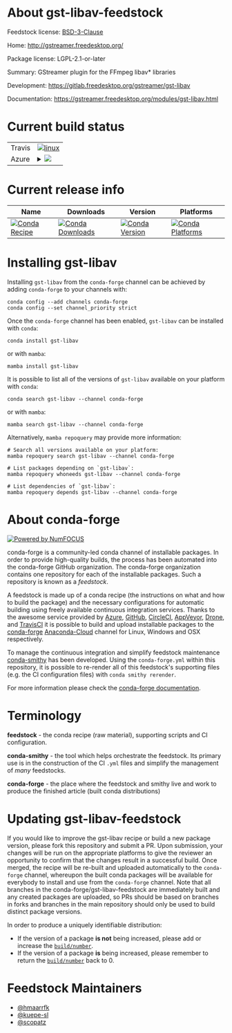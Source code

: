 About gst-libav-feedstock
=========================

Feedstock license: [BSD-3-Clause](https://github.com/conda-forge/gst-libav-feedstock/blob/main/LICENSE.txt)

Home: http://gstreamer.freedesktop.org/

Package license: LGPL-2.1-or-later

Summary: GStreamer plugin for the FFmpeg libav* libraries

Development: https://gitlab.freedesktop.org/gstreamer/gst-libav

Documentation: https://gstreamer.freedesktop.org/modules/gst-libav.html

Current build status
====================


<table><tr>
    <td>Travis</td>
    <td>
      <a href="https://app.travis-ci.com/conda-forge/gst-libav-feedstock">
        <img alt="linux" src="https://img.shields.io/travis/com/conda-forge/gst-libav-feedstock/main.svg?label=Linux">
      </a>
    </td>
  </tr>
    
  <tr>
    <td>Azure</td>
    <td>
      <details>
        <summary>
          <a href="https://dev.azure.com/conda-forge/feedstock-builds/_build/latest?definitionId=12493&branchName=main">
            <img src="https://dev.azure.com/conda-forge/feedstock-builds/_apis/build/status/gst-libav-feedstock?branchName=main">
          </a>
        </summary>
        <table>
          <thead><tr><th>Variant</th><th>Status</th></tr></thead>
          <tbody><tr>
              <td>linux_64</td>
              <td>
                <a href="https://dev.azure.com/conda-forge/feedstock-builds/_build/latest?definitionId=12493&branchName=main">
                  <img src="https://dev.azure.com/conda-forge/feedstock-builds/_apis/build/status/gst-libav-feedstock?branchName=main&jobName=linux&configuration=linux%20linux_64_" alt="variant">
                </a>
              </td>
            </tr><tr>
              <td>linux_aarch64</td>
              <td>
                <a href="https://dev.azure.com/conda-forge/feedstock-builds/_build/latest?definitionId=12493&branchName=main">
                  <img src="https://dev.azure.com/conda-forge/feedstock-builds/_apis/build/status/gst-libav-feedstock?branchName=main&jobName=linux&configuration=linux%20linux_aarch64_" alt="variant">
                </a>
              </td>
            </tr><tr>
              <td>linux_ppc64le</td>
              <td>
                <a href="https://dev.azure.com/conda-forge/feedstock-builds/_build/latest?definitionId=12493&branchName=main">
                  <img src="https://dev.azure.com/conda-forge/feedstock-builds/_apis/build/status/gst-libav-feedstock?branchName=main&jobName=linux&configuration=linux%20linux_ppc64le_" alt="variant">
                </a>
              </td>
            </tr><tr>
              <td>win_64</td>
              <td>
                <a href="https://dev.azure.com/conda-forge/feedstock-builds/_build/latest?definitionId=12493&branchName=main">
                  <img src="https://dev.azure.com/conda-forge/feedstock-builds/_apis/build/status/gst-libav-feedstock?branchName=main&jobName=win&configuration=win%20win_64_" alt="variant">
                </a>
              </td>
            </tr>
          </tbody>
        </table>
      </details>
    </td>
  </tr>
</table>

Current release info
====================

| Name | Downloads | Version | Platforms |
| --- | --- | --- | --- |
| [![Conda Recipe](https://img.shields.io/badge/recipe-gst--libav-green.svg)](https://anaconda.org/conda-forge/gst-libav) | [![Conda Downloads](https://img.shields.io/conda/dn/conda-forge/gst-libav.svg)](https://anaconda.org/conda-forge/gst-libav) | [![Conda Version](https://img.shields.io/conda/vn/conda-forge/gst-libav.svg)](https://anaconda.org/conda-forge/gst-libav) | [![Conda Platforms](https://img.shields.io/conda/pn/conda-forge/gst-libav.svg)](https://anaconda.org/conda-forge/gst-libav) |

Installing gst-libav
====================

Installing `gst-libav` from the `conda-forge` channel can be achieved by adding `conda-forge` to your channels with:

```
conda config --add channels conda-forge
conda config --set channel_priority strict
```

Once the `conda-forge` channel has been enabled, `gst-libav` can be installed with `conda`:

```
conda install gst-libav
```

or with `mamba`:

```
mamba install gst-libav
```

It is possible to list all of the versions of `gst-libav` available on your platform with `conda`:

```
conda search gst-libav --channel conda-forge
```

or with `mamba`:

```
mamba search gst-libav --channel conda-forge
```

Alternatively, `mamba repoquery` may provide more information:

```
# Search all versions available on your platform:
mamba repoquery search gst-libav --channel conda-forge

# List packages depending on `gst-libav`:
mamba repoquery whoneeds gst-libav --channel conda-forge

# List dependencies of `gst-libav`:
mamba repoquery depends gst-libav --channel conda-forge
```


About conda-forge
=================

[![Powered by
NumFOCUS](https://img.shields.io/badge/powered%20by-NumFOCUS-orange.svg?style=flat&colorA=E1523D&colorB=007D8A)](https://numfocus.org)

conda-forge is a community-led conda channel of installable packages.
In order to provide high-quality builds, the process has been automated into the
conda-forge GitHub organization. The conda-forge organization contains one repository
for each of the installable packages. Such a repository is known as a *feedstock*.

A feedstock is made up of a conda recipe (the instructions on what and how to build
the package) and the necessary configurations for automatic building using freely
available continuous integration services. Thanks to the awesome service provided by
[Azure](https://azure.microsoft.com/en-us/services/devops/), [GitHub](https://github.com/),
[CircleCI](https://circleci.com/), [AppVeyor](https://www.appveyor.com/),
[Drone](https://cloud.drone.io/welcome), and [TravisCI](https://travis-ci.com/)
it is possible to build and upload installable packages to the
[conda-forge](https://anaconda.org/conda-forge) [Anaconda-Cloud](https://anaconda.org/)
channel for Linux, Windows and OSX respectively.

To manage the continuous integration and simplify feedstock maintenance
[conda-smithy](https://github.com/conda-forge/conda-smithy) has been developed.
Using the ``conda-forge.yml`` within this repository, it is possible to re-render all of
this feedstock's supporting files (e.g. the CI configuration files) with ``conda smithy rerender``.

For more information please check the [conda-forge documentation](https://conda-forge.org/docs/).

Terminology
===========

**feedstock** - the conda recipe (raw material), supporting scripts and CI configuration.

**conda-smithy** - the tool which helps orchestrate the feedstock.
                   Its primary use is in the construction of the CI ``.yml`` files
                   and simplify the management of *many* feedstocks.

**conda-forge** - the place where the feedstock and smithy live and work to
                  produce the finished article (built conda distributions)


Updating gst-libav-feedstock
============================

If you would like to improve the gst-libav recipe or build a new
package version, please fork this repository and submit a PR. Upon submission,
your changes will be run on the appropriate platforms to give the reviewer an
opportunity to confirm that the changes result in a successful build. Once
merged, the recipe will be re-built and uploaded automatically to the
`conda-forge` channel, whereupon the built conda packages will be available for
everybody to install and use from the `conda-forge` channel.
Note that all branches in the conda-forge/gst-libav-feedstock are
immediately built and any created packages are uploaded, so PRs should be based
on branches in forks and branches in the main repository should only be used to
build distinct package versions.

In order to produce a uniquely identifiable distribution:
 * If the version of a package **is not** being increased, please add or increase
   the [``build/number``](https://docs.conda.io/projects/conda-build/en/latest/resources/define-metadata.html#build-number-and-string).
 * If the version of a package **is** being increased, please remember to return
   the [``build/number``](https://docs.conda.io/projects/conda-build/en/latest/resources/define-metadata.html#build-number-and-string)
   back to 0.

Feedstock Maintainers
=====================

* [@hmaarrfk](https://github.com/hmaarrfk/)
* [@kuepe-sl](https://github.com/kuepe-sl/)
* [@scopatz](https://github.com/scopatz/)

